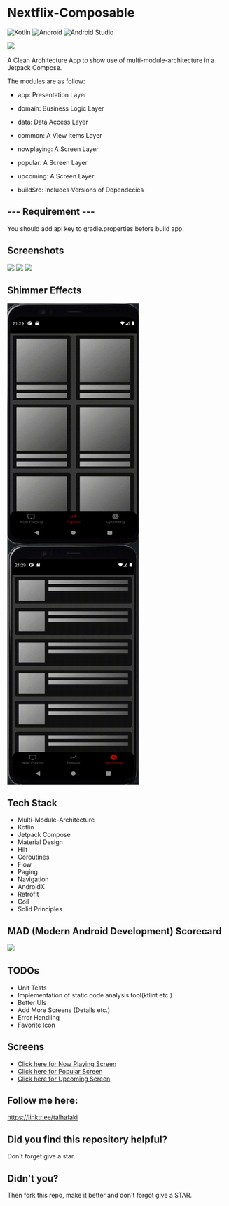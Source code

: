 # Nextflix-Composable
![Kotlin](https://img.shields.io/badge/kotlin-%230095D5.svg?style=for-the-badge&logo=kotlin&logoColor=white)
![Android](https://img.shields.io/badge/Android-3DDC84?style=for-the-badge&logo=android&logoColor=white)
![Android Studio](https://img.shields.io/badge/Android%20Studio-3DDC84.svg?style=for-the-badge&logo=android-studio&logoColor=white)

[![](https://img.shields.io/badge/Android%20Arsenal-Multi--Module--Nextflix--Composable-green.svg?style=flat)](https://android-arsenal.com/details/1/8264)

A Clean Architecture App to show use of  multi-module-architecture in a Jetpack Compose.

The modules are as follow:

* app: Presentation Layer

* domain: Business Logic Layer

* data: Data Access Layer

* common: A View Items Layer

* nowplaying: A Screen Layer

* popular: A Screen Layer

* upcoming: A Screen Layer

* buildSrc: Includes Versions of Dependecies 

## --- Requirement ---
You should add api key to gradle.properties before build app.

## Screenshots
![](https://github.com/TalhaFaki/Nextflix-Composable/blob/master/now_playing_screen.png)
![](https://github.com/TalhaFaki/Nextflix-Composable/blob/master/popular_screen.png)
![](https://github.com/TalhaFaki/Nextflix-Composable/blob/master/upcoming_screen.png)

## Shimmer Effects
<p>
 <img align="left" src="grid_shimmer.gif" width="300" height="550"/>
 <img align="center" src="row_shimmer.gif" width="300" height="550"/>
</p>


## Tech Stack

* Multi-Module-Architecture
* Kotlin
* Jetpack Compose
* Material Design
* Hilt 
* Coroutines
* Flow
* Paging
* Navigation
* AndroidX
* Retrofit
* Coil
* Solid Principles

## MAD (Modern Android Development) Scorecard
![](https://github.com/TalhaFaki/Nextflix-Composable/blob/master/summary.png)

## TODOs

* Unit Tests
* Implementation of static code analysis tool(ktlint etc.) 
* Better UIs
* Add More Screens (Details etc.)
* Error Handling
* Favorite Icon

## Screens
* [Click here for Now Playing Screen](https://github.com/TalhaFaki/Multi-Module-Nextflix-Composable/blob/master/nowplaying/src/main/java/com/talhafaki/nowplaying/NowPlayingScreen.kt)
* [Click here for Popular Screen](https://github.com/TalhaFaki/Multi-Module-Nextflix-Composable/blob/master/popular/src/main/java/com/talhafaki/popular/PopularScreen.kt)
* [Click here for Upcoming Screen](https://github.com/TalhaFaki/Multi-Module-Nextflix-Composable/blob/master/upcoming/src/main/java/com/talhafaki/upcoming/UpcomingScreen.kt)

## Follow me here:
https://linktr.ee/talhafaki

## Did you find this repository helpful?
Don't forget give a star.

## Didn't you?
Then fork this repo, make it better and don't forgot give a STAR.

